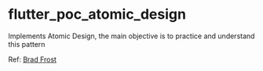 # flutter_poc_atomic_design

Implements Atomic Design, the main objective is to practice and understand this pattern

Ref: [Brad Frost](https://atomicdesign.bradfrost.com/chapter-2/)
